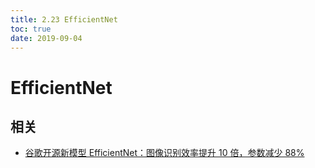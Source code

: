 ```yaml
---
title: 2.23 EfficientNet
toc: true
date: 2019-09-04
---
```



# EfficientNet


## 相关

- [谷歌开源新模型 EfficientNet：图像识别效率提升 10 倍，参数减少 88%](https://www.infoq.cn/article/w3-7SmYM6TecLmCh9QHO)

